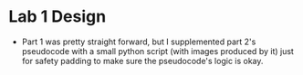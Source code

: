 Lab 1 Design
============

  - Part 1 was pretty straight forward, but I supplemented part 2's pseudocode with a small python script (with images produced by it) just for safety padding to make sure the pseudocode's logic is okay.
